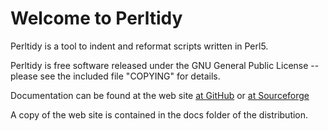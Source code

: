# Welcome to Perltidy

Perltidy is a tool to indent and reformat scripts written in Perl5.

Perltidy is free software released under the GNU General Public
License -- please see the included file "COPYING" for details.

Documentation can be found at the web site [at GitHub](https://perltidy.github.io/perltidy/) 
or [at Sourceforge](http://perltidy.sourceforge.net)

A copy of the web site is contained in the docs folder of the distribution.
